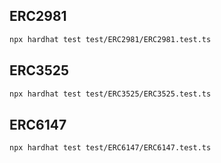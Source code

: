 ## ERC2981

```sh
npx hardhat test test/ERC2981/ERC2981.test.ts
```

## ERC3525

```sh
npx hardhat test test/ERC3525/ERC3525.test.ts
```

## ERC6147

```sh
npx hardhat test test/ERC6147/ERC6147.test.ts
```
